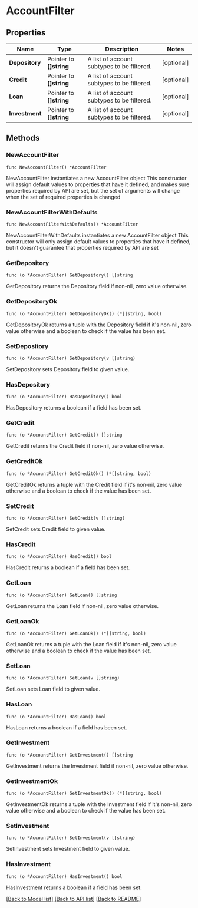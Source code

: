 # AccountFilter

## Properties

Name | Type | Description | Notes
------------ | ------------- | ------------- | -------------
**Depository** | Pointer to **[]string** | A list of account subtypes to be filtered. | [optional] 
**Credit** | Pointer to **[]string** | A list of account subtypes to be filtered. | [optional] 
**Loan** | Pointer to **[]string** | A list of account subtypes to be filtered. | [optional] 
**Investment** | Pointer to **[]string** | A list of account subtypes to be filtered. | [optional] 

## Methods

### NewAccountFilter

`func NewAccountFilter() *AccountFilter`

NewAccountFilter instantiates a new AccountFilter object
This constructor will assign default values to properties that have it defined,
and makes sure properties required by API are set, but the set of arguments
will change when the set of required properties is changed

### NewAccountFilterWithDefaults

`func NewAccountFilterWithDefaults() *AccountFilter`

NewAccountFilterWithDefaults instantiates a new AccountFilter object
This constructor will only assign default values to properties that have it defined,
but it doesn't guarantee that properties required by API are set

### GetDepository

`func (o *AccountFilter) GetDepository() []string`

GetDepository returns the Depository field if non-nil, zero value otherwise.

### GetDepositoryOk

`func (o *AccountFilter) GetDepositoryOk() (*[]string, bool)`

GetDepositoryOk returns a tuple with the Depository field if it's non-nil, zero value otherwise
and a boolean to check if the value has been set.

### SetDepository

`func (o *AccountFilter) SetDepository(v []string)`

SetDepository sets Depository field to given value.

### HasDepository

`func (o *AccountFilter) HasDepository() bool`

HasDepository returns a boolean if a field has been set.

### GetCredit

`func (o *AccountFilter) GetCredit() []string`

GetCredit returns the Credit field if non-nil, zero value otherwise.

### GetCreditOk

`func (o *AccountFilter) GetCreditOk() (*[]string, bool)`

GetCreditOk returns a tuple with the Credit field if it's non-nil, zero value otherwise
and a boolean to check if the value has been set.

### SetCredit

`func (o *AccountFilter) SetCredit(v []string)`

SetCredit sets Credit field to given value.

### HasCredit

`func (o *AccountFilter) HasCredit() bool`

HasCredit returns a boolean if a field has been set.

### GetLoan

`func (o *AccountFilter) GetLoan() []string`

GetLoan returns the Loan field if non-nil, zero value otherwise.

### GetLoanOk

`func (o *AccountFilter) GetLoanOk() (*[]string, bool)`

GetLoanOk returns a tuple with the Loan field if it's non-nil, zero value otherwise
and a boolean to check if the value has been set.

### SetLoan

`func (o *AccountFilter) SetLoan(v []string)`

SetLoan sets Loan field to given value.

### HasLoan

`func (o *AccountFilter) HasLoan() bool`

HasLoan returns a boolean if a field has been set.

### GetInvestment

`func (o *AccountFilter) GetInvestment() []string`

GetInvestment returns the Investment field if non-nil, zero value otherwise.

### GetInvestmentOk

`func (o *AccountFilter) GetInvestmentOk() (*[]string, bool)`

GetInvestmentOk returns a tuple with the Investment field if it's non-nil, zero value otherwise
and a boolean to check if the value has been set.

### SetInvestment

`func (o *AccountFilter) SetInvestment(v []string)`

SetInvestment sets Investment field to given value.

### HasInvestment

`func (o *AccountFilter) HasInvestment() bool`

HasInvestment returns a boolean if a field has been set.


[[Back to Model list]](../README.md#documentation-for-models) [[Back to API list]](../README.md#documentation-for-api-endpoints) [[Back to README]](../README.md)


